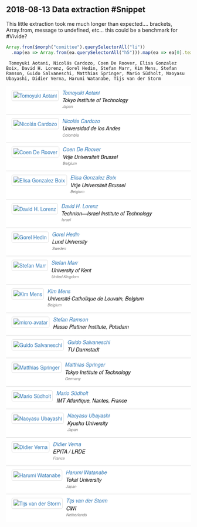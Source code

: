 ## 2018-08-13 Data extraction #Snippet

This little extraction took me much longer than expected.... brackets, Array.from, message to undefined, etc... this could be a benchmark for #Vivide?


```javascript
Array.from($morph("comittee").querySelectorAll("li"))
  .map(ea => Array.from(ea.querySelectorAll("h5"))).map(ea => ea[0].textContent).join(", ") 
```


```
 Tomoyuki Aotani, Nicolás Cardozo, Coen De Roover, Elisa Gonzalez Boix, David H. Lorenz, Gorel Hedin, Stefan Marr, Kim Mens, Stefan Ramson, Guido Salvaneschi, Matthias Springer, Mario Südholt, Naoyasu Ubayashi, Didier Verna, Harumi Watanabe, Tijs van der Storm
```

<ul class="list-group" style="box-sizing: border-box; margin-top: 0px; margin-bottom: 0px; padding-left: 0px; color: rgb(51, 51, 51); font-family: &quot;Helvetica Neue&quot;, Helvetica, Arial, sans-serif; font-size: 14px; font-style: normal; font-variant-ligatures: normal; font-variant-caps: normal; font-weight: 400; letter-spacing: normal; orphans: 2; text-align: start; text-indent: 0px; text-transform: none; white-space: normal; widows: 2; word-spacing: 0px; -webkit-text-stroke-width: 0px; text-decoration-style: initial; text-decoration-color: initial;" id="comittee"><li class="list-group-item" style="box-sizing: border-box; position: relative; display: block; padding: 10px 15px; margin-bottom: -1px; background-color: rgb(255, 255, 255); border-width: 0px 0px 1px; border-style: solid; border-color: rgb(221, 221, 221); border-image: initial; border-radius: 0px;"><a href="https://2018.ecoop.org/profile/tomoyukiaotani" class="navigate" style="box-sizing: border-box; background-color: transparent; color: rgb(51, 122, 183); text-decoration: none;"><div class="media" style="box-sizing: border-box; margin-top: 0px; zoom: 1; overflow: hidden;"><span class="pull-left" style="box-sizing: border-box; float: left !important; padding-right: 10px;"><img alt="Tomoyuki Aotani" src="https://2018.ecoop.org/getProfileImage/tomoyukiaotani/54a31b46-fcb9-45fc-98e5-823bb278931b/micro-avatar.jpg?1533543979000" class="outputimage media-object thumbnail no-bottom-margin" style="box-sizing: border-box; border: 1px solid rgb(221, 221, 221); vertical-align: middle; display: block; padding: 4px; margin-bottom: 0px !important; line-height: 1.42857; background-color: rgb(255, 255, 255); border-radius: 4px; transition: border 0.2s ease-in-out 0s;"></span><div class="media-body" style="box-sizing: border-box; zoom: 1; overflow: hidden; width: 10000px; display: table-cell; vertical-align: top;"><h5 class="media-heading" style="box-sizing: border-box; font-family: inherit; font-weight: 500; line-height: 1.1; color: inherit; margin-top: 0px; margin-bottom: 5px; font-size: 14px;">Tomoyuki Aotani<span class="pull-right" style="box-sizing: border-box; float: right !important;"><small style="box-sizing: border-box; font-size: 10.5px; font-weight: normal; line-height: 1; color: rgb(119, 119, 119);"></small></span></h5><h5 class="media-heading" style="box-sizing: border-box; font-family: inherit; font-weight: 500; line-height: 1.1; color: inherit; margin-top: 0px; margin-bottom: 5px; font-size: 14px;"><span class="text-black" style="box-sizing: border-box; color: rgb(0, 0, 0);">Tokyo Institute of Technology</span></h5><h5 class="media-heading" style="box-sizing: border-box; font-family: inherit; font-weight: 500; line-height: 1.1; color: inherit; margin-top: 0px; margin-bottom: 5px; font-size: 14px;"><small style="box-sizing: border-box; font-size: 10.5px; font-weight: normal; line-height: 1; color: rgb(119, 119, 119);">Japan</small></h5></div></div></a></li><li class="list-group-item" style="box-sizing: border-box; position: relative; display: block; padding: 10px 15px; margin-bottom: -1px; background-color: rgb(255, 255, 255); border-width: 1px 0px; border-style: solid; border-color: rgb(221, 221, 221); border-image: initial; border-radius: 0px;"><a href="https://2018.ecoop.org/profile/nicolascardozo" class="navigate" style="box-sizing: border-box; background-color: transparent; color: rgb(51, 122, 183); text-decoration: none;"><div class="media" style="box-sizing: border-box; margin-top: 0px; zoom: 1; overflow: hidden;"><span class="pull-left" style="box-sizing: border-box; float: left !important; padding-right: 10px;"><img alt="Nicolás Cardozo" src="https://2018.ecoop.org/getProfileImage/nicolascardozo/9b3cb59a-992b-48de-9b44-93603c8878e8/micro-avatar.jpg?1533543986000" class="outputimage media-object thumbnail no-bottom-margin" style="box-sizing: border-box; border: 1px solid rgb(221, 221, 221); vertical-align: middle; display: block; padding: 4px; margin-bottom: 0px !important; line-height: 1.42857; background-color: rgb(255, 255, 255); border-radius: 4px; transition: border 0.2s ease-in-out 0s;"></span><div class="media-body" style="box-sizing: border-box; zoom: 1; overflow: hidden; width: 10000px; display: table-cell; vertical-align: top;"><h5 class="media-heading" style="box-sizing: border-box; font-family: inherit; font-weight: 500; line-height: 1.1; color: inherit; margin-top: 0px; margin-bottom: 5px; font-size: 14px;">Nicolás Cardozo<span class="pull-right" style="box-sizing: border-box; float: right !important;"><small style="box-sizing: border-box; font-size: 10.5px; font-weight: normal; line-height: 1; color: rgb(119, 119, 119);"></small></span></h5><h5 class="media-heading" style="box-sizing: border-box; font-family: inherit; font-weight: 500; line-height: 1.1; color: inherit; margin-top: 0px; margin-bottom: 5px; font-size: 14px;"><span class="text-black" style="box-sizing: border-box; color: rgb(0, 0, 0);">Universidad de los Andes</span></h5><h5 class="media-heading" style="box-sizing: border-box; font-family: inherit; font-weight: 500; line-height: 1.1; color: inherit; margin-top: 0px; margin-bottom: 5px; font-size: 14px;"><small style="box-sizing: border-box; font-size: 10.5px; font-weight: normal; line-height: 1; color: rgb(119, 119, 119);">Colombia</small></h5></div></div></a></li><li class="list-group-item" style="box-sizing: border-box; position: relative; display: block; padding: 10px 15px; margin-bottom: -1px; background-color: rgb(255, 255, 255); border-width: 1px 0px; border-style: solid; border-color: rgb(221, 221, 221); border-image: initial; border-radius: 0px;"><a href="https://2018.ecoop.org/profile/coenderoover" class="navigate" style="box-sizing: border-box; background-color: transparent; color: rgb(51, 122, 183); text-decoration: none;"><div class="media" style="box-sizing: border-box; margin-top: 0px; zoom: 1; overflow: hidden;"><span class="pull-left" style="box-sizing: border-box; float: left !important; padding-right: 10px;"><img alt="Coen De Roover" src="https://2018.ecoop.org/getProfileImage/coenderoover/e090abc2-eb48-4db6-9ee3-4c50c3c6da31/micro-avatar.jpg?1533543999000" class="outputimage media-object thumbnail no-bottom-margin" style="box-sizing: border-box; border: 1px solid rgb(221, 221, 221); vertical-align: middle; display: block; padding: 4px; margin-bottom: 0px !important; line-height: 1.42857; background-color: rgb(255, 255, 255); border-radius: 4px; transition: border 0.2s ease-in-out 0s;"></span><div class="media-body" style="box-sizing: border-box; zoom: 1; overflow: hidden; width: 10000px; display: table-cell; vertical-align: top;"><h5 class="media-heading" style="box-sizing: border-box; font-family: inherit; font-weight: 500; line-height: 1.1; color: inherit; margin-top: 0px; margin-bottom: 5px; font-size: 14px;">Coen De Roover<span class="pull-right" style="box-sizing: border-box; float: right !important;"><small style="box-sizing: border-box; font-size: 10.5px; font-weight: normal; line-height: 1; color: rgb(119, 119, 119);"></small></span></h5><h5 class="media-heading" style="box-sizing: border-box; font-family: inherit; font-weight: 500; line-height: 1.1; color: inherit; margin-top: 0px; margin-bottom: 5px; font-size: 14px;"><span class="text-black" style="box-sizing: border-box; color: rgb(0, 0, 0);">Vrije Universiteit Brussel</span></h5><h5 class="media-heading" style="box-sizing: border-box; font-family: inherit; font-weight: 500; line-height: 1.1; color: inherit; margin-top: 0px; margin-bottom: 5px; font-size: 14px;"><small style="box-sizing: border-box; font-size: 10.5px; font-weight: normal; line-height: 1; color: rgb(119, 119, 119);">Belgium</small></h5></div></div></a></li><li class="list-group-item" style="box-sizing: border-box; position: relative; display: block; padding: 10px 15px; margin-bottom: -1px; background-color: rgb(255, 255, 255); border-width: 1px 0px; border-style: solid; border-color: rgb(221, 221, 221); border-image: initial; border-radius: 0px;"><a href="https://2018.ecoop.org/profile/elisagonzalezboix" class="navigate" style="box-sizing: border-box; background-color: transparent; color: rgb(51, 122, 183); text-decoration: none;"><div class="media" style="box-sizing: border-box; margin-top: 0px; zoom: 1; overflow: hidden;"><span class="pull-left" style="box-sizing: border-box; float: left !important; padding-right: 10px;"><img alt="Elisa Gonzalez Boix" src="https://2018.ecoop.org/getProfileImage/elisagonzalezboix/07cc77b9-1aab-47af-840b-b17ede267e49/micro-avatar.jpg?1533543965000" class="outputimage media-object thumbnail no-bottom-margin" style="box-sizing: border-box; border: 1px solid rgb(221, 221, 221); vertical-align: middle; display: block; padding: 4px; margin-bottom: 0px !important; line-height: 1.42857; background-color: rgb(255, 255, 255); border-radius: 4px; transition: border 0.2s ease-in-out 0s;"></span><div class="media-body" style="box-sizing: border-box; zoom: 1; overflow: hidden; width: 10000px; display: table-cell; vertical-align: top;"><h5 class="media-heading" style="box-sizing: border-box; font-family: inherit; font-weight: 500; line-height: 1.1; color: inherit; margin-top: 0px; margin-bottom: 5px; font-size: 14px;">Elisa Gonzalez Boix<span class="pull-right" style="box-sizing: border-box; float: right !important;"><small style="box-sizing: border-box; font-size: 10.5px; font-weight: normal; line-height: 1; color: rgb(119, 119, 119);"></small></span></h5><h5 class="media-heading" style="box-sizing: border-box; font-family: inherit; font-weight: 500; line-height: 1.1; color: inherit; margin-top: 0px; margin-bottom: 5px; font-size: 14px;"><span class="text-black" style="box-sizing: border-box; color: rgb(0, 0, 0);">Vrije Universiteit Brussel</span></h5><h5 class="media-heading" style="box-sizing: border-box; font-family: inherit; font-weight: 500; line-height: 1.1; color: inherit; margin-top: 0px; margin-bottom: 5px; font-size: 14px;"><small style="box-sizing: border-box; font-size: 10.5px; font-weight: normal; line-height: 1; color: rgb(119, 119, 119);">Belgium</small></h5></div></div></a></li><li class="list-group-item" style="box-sizing: border-box; position: relative; display: block; padding: 10px 15px; margin-bottom: -1px; background-color: rgb(255, 255, 255); border-width: 1px 0px; border-style: solid; border-color: rgb(221, 221, 221); border-image: initial; border-radius: 0px;"><a href="https://2018.ecoop.org/profile/davidhlorenz" class="navigate" style="box-sizing: border-box; background-color: transparent; color: rgb(51, 122, 183); text-decoration: none;"><div class="media" style="box-sizing: border-box; margin-top: 0px; zoom: 1; overflow: hidden;"><span class="pull-left" style="box-sizing: border-box; float: left !important; padding-right: 10px;"><img alt="David H. Lorenz" src="https://2018.ecoop.org/getProfileImage/davidhlorenz/cdf98566-a794-4476-850f-f2fbed222069/micro-avatar.jpg?1527298952000" class="outputimage media-object thumbnail no-bottom-margin" style="box-sizing: border-box; border: 1px solid rgb(221, 221, 221); vertical-align: middle; display: block; padding: 4px; margin-bottom: 0px !important; line-height: 1.42857; background-color: rgb(255, 255, 255); border-radius: 4px; transition: border 0.2s ease-in-out 0s;"></span><div class="media-body" style="box-sizing: border-box; zoom: 1; overflow: hidden; width: 10000px; display: table-cell; vertical-align: top;"><h5 class="media-heading" style="box-sizing: border-box; font-family: inherit; font-weight: 500; line-height: 1.1; color: inherit; margin-top: 0px; margin-bottom: 5px; font-size: 14px;">David H. Lorenz<span class="pull-right" style="box-sizing: border-box; float: right !important;"><small style="box-sizing: border-box; font-size: 10.5px; font-weight: normal; line-height: 1; color: rgb(119, 119, 119);"></small></span></h5><h5 class="media-heading" style="box-sizing: border-box; font-family: inherit; font-weight: 500; line-height: 1.1; color: inherit; margin-top: 0px; margin-bottom: 5px; font-size: 14px;"><span class="text-black" style="box-sizing: border-box; color: rgb(0, 0, 0);">Technion—Israel Institute of Technology</span></h5><h5 class="media-heading" style="box-sizing: border-box; font-family: inherit; font-weight: 500; line-height: 1.1; color: inherit; margin-top: 0px; margin-bottom: 5px; font-size: 14px;"><small style="box-sizing: border-box; font-size: 10.5px; font-weight: normal; line-height: 1; color: rgb(119, 119, 119);">Israel</small></h5></div></div></a></li><li class="list-group-item" style="box-sizing: border-box; position: relative; display: block; padding: 10px 15px; margin-bottom: -1px; background-color: rgb(255, 255, 255); border-width: 1px 0px; border-style: solid; border-color: rgb(221, 221, 221); border-image: initial; border-radius: 0px;"><a href="https://2018.ecoop.org/profile/gorelhedin" class="navigate" style="box-sizing: border-box; background-color: transparent; color: rgb(51, 122, 183); text-decoration: none;"><div class="media" style="box-sizing: border-box; margin-top: 0px; zoom: 1; overflow: hidden;"><span class="pull-left" style="box-sizing: border-box; float: left !important; padding-right: 10px;"><img alt="Gorel Hedin" src="https://2018.ecoop.org/getProfileImage/gorelhedin/807ce500-9f53-43a6-be09-69563a20bc62/micro-avatar.jpg?1533543986000" class="outputimage media-object thumbnail no-bottom-margin" style="box-sizing: border-box; border: 1px solid rgb(221, 221, 221); vertical-align: middle; display: block; padding: 4px; margin-bottom: 0px !important; line-height: 1.42857; background-color: rgb(255, 255, 255); border-radius: 4px; transition: border 0.2s ease-in-out 0s;"></span><div class="media-body" style="box-sizing: border-box; zoom: 1; overflow: hidden; width: 10000px; display: table-cell; vertical-align: top;"><h5 class="media-heading" style="box-sizing: border-box; font-family: inherit; font-weight: 500; line-height: 1.1; color: inherit; margin-top: 0px; margin-bottom: 5px; font-size: 14px;">Gorel Hedin<span class="pull-right" style="box-sizing: border-box; float: right !important;"><small style="box-sizing: border-box; font-size: 10.5px; font-weight: normal; line-height: 1; color: rgb(119, 119, 119);"></small></span></h5><h5 class="media-heading" style="box-sizing: border-box; font-family: inherit; font-weight: 500; line-height: 1.1; color: inherit; margin-top: 0px; margin-bottom: 5px; font-size: 14px;"><span class="text-black" style="box-sizing: border-box; color: rgb(0, 0, 0);">Lund University</span></h5><h5 class="media-heading" style="box-sizing: border-box; font-family: inherit; font-weight: 500; line-height: 1.1; color: inherit; margin-top: 0px; margin-bottom: 5px; font-size: 14px;"><small style="box-sizing: border-box; font-size: 10.5px; font-weight: normal; line-height: 1; color: rgb(119, 119, 119);">Sweden</small></h5></div></div></a></li><li class="list-group-item" style="box-sizing: border-box; position: relative; display: block; padding: 10px 15px; margin-bottom: -1px; background-color: rgb(255, 255, 255); border-width: 1px 0px; border-style: solid; border-color: rgb(221, 221, 221); border-image: initial; border-radius: 0px;"><a href="https://2018.ecoop.org/profile/stefanmarr" class="navigate" style="box-sizing: border-box; background-color: transparent; color: rgb(51, 122, 183); text-decoration: none;"><div class="media" style="box-sizing: border-box; margin-top: 0px; zoom: 1; overflow: hidden;"><span class="pull-left" style="box-sizing: border-box; float: left !important; padding-right: 10px;"><img alt="Stefan Marr" src="https://2018.ecoop.org/getProfileImage/stefanmarr/58fefa87-0057-4d1e-939d-2c72899b9459/micro-avatar.jpg?1533543979000" class="outputimage media-object thumbnail no-bottom-margin" style="box-sizing: border-box; border: 1px solid rgb(221, 221, 221); vertical-align: middle; display: block; padding: 4px; margin-bottom: 0px !important; line-height: 1.42857; background-color: rgb(255, 255, 255); border-radius: 4px; transition: border 0.2s ease-in-out 0s;"></span><div class="media-body" style="box-sizing: border-box; zoom: 1; overflow: hidden; width: 10000px; display: table-cell; vertical-align: top;"><h5 class="media-heading" style="box-sizing: border-box; font-family: inherit; font-weight: 500; line-height: 1.1; color: inherit; margin-top: 0px; margin-bottom: 5px; font-size: 14px;">Stefan Marr<span class="pull-right" style="box-sizing: border-box; float: right !important;"><small style="box-sizing: border-box; font-size: 10.5px; font-weight: normal; line-height: 1; color: rgb(119, 119, 119);"></small></span></h5><h5 class="media-heading" style="box-sizing: border-box; font-family: inherit; font-weight: 500; line-height: 1.1; color: inherit; margin-top: 0px; margin-bottom: 5px; font-size: 14px;"><span class="text-black" style="box-sizing: border-box; color: rgb(0, 0, 0);">University of Kent</span></h5><h5 class="media-heading" style="box-sizing: border-box; font-family: inherit; font-weight: 500; line-height: 1.1; color: inherit; margin-top: 0px; margin-bottom: 5px; font-size: 14px;"><small style="box-sizing: border-box; font-size: 10.5px; font-weight: normal; line-height: 1; color: rgb(119, 119, 119);">United Kingdom</small></h5></div></div></a></li><li class="list-group-item" style="box-sizing: border-box; position: relative; display: block; padding: 10px 15px; margin-bottom: -1px; background-color: rgb(255, 255, 255); border-width: 1px 0px; border-style: solid; border-color: rgb(221, 221, 221); border-image: initial; border-radius: 0px;"><a href="https://2018.ecoop.org/profile/kimmens" class="navigate" style="box-sizing: border-box; background-color: transparent; color: rgb(51, 122, 183); text-decoration: none;"><div class="media" style="box-sizing: border-box; margin-top: 0px; zoom: 1; overflow: hidden;"><span class="pull-left" style="box-sizing: border-box; float: left !important; padding-right: 10px;"><img alt="Kim Mens" src="https://2018.ecoop.org/getProfileImage/kimmens/987e5586-818d-465d-9ccc-4c92a3ae7927/micro-avatar.jpg?1533543986000" class="outputimage media-object thumbnail no-bottom-margin" style="box-sizing: border-box; border: 1px solid rgb(221, 221, 221); vertical-align: middle; display: block; padding: 4px; margin-bottom: 0px !important; line-height: 1.42857; background-color: rgb(255, 255, 255); border-radius: 4px; transition: border 0.2s ease-in-out 0s;"></span><div class="media-body" style="box-sizing: border-box; zoom: 1; overflow: hidden; width: 10000px; display: table-cell; vertical-align: top;"><h5 class="media-heading" style="box-sizing: border-box; font-family: inherit; font-weight: 500; line-height: 1.1; color: inherit; margin-top: 0px; margin-bottom: 5px; font-size: 14px;">Kim Mens<span class="pull-right" style="box-sizing: border-box; float: right !important;"><small style="box-sizing: border-box; font-size: 10.5px; font-weight: normal; line-height: 1; color: rgb(119, 119, 119);"></small></span></h5><h5 class="media-heading" style="box-sizing: border-box; font-family: inherit; font-weight: 500; line-height: 1.1; color: inherit; margin-top: 0px; margin-bottom: 5px; font-size: 14px;"><span class="text-black" style="box-sizing: border-box; color: rgb(0, 0, 0);">Université Catholique de Louvain, Belgium</span></h5><h5 class="media-heading" style="box-sizing: border-box; font-family: inherit; font-weight: 500; line-height: 1.1; color: inherit; margin-top: 0px; margin-bottom: 5px; font-size: 14px;"><small style="box-sizing: border-box; font-size: 10.5px; font-weight: normal; line-height: 1; color: rgb(119, 119, 119);">Belgium</small></h5></div></div></a></li><li class="list-group-item" style="box-sizing: border-box; position: relative; display: block; padding: 10px 15px; margin-bottom: -1px; background-color: rgb(255, 255, 255); border-width: 1px 0px; border-style: solid; border-color: rgb(221, 221, 221); border-image: initial; border-radius: 0px;"><a href="https://2018.ecoop.org/profile/stefanramson" class="navigate" style="box-sizing: border-box; background-color: transparent; color: rgb(51, 122, 183); text-decoration: none;"><div class="media" style="box-sizing: border-box; margin-top: 0px; zoom: 1; overflow: hidden;"><span class="pull-left" style="box-sizing: border-box; float: left !important; padding-right: 10px;"><img alt="micro-avatar" src="https://2018.ecoop.org/getDefaultImage/micro-avatar?1403689231000" class="outputimage media-object thumbnail no-bottom-margin" style="box-sizing: border-box; border: 1px solid rgb(221, 221, 221); vertical-align: middle; display: block; padding: 4px; margin-bottom: 0px !important; line-height: 1.42857; background-color: rgb(255, 255, 255); border-radius: 4px; transition: border 0.2s ease-in-out 0s;"></span><div class="media-body" style="box-sizing: border-box; zoom: 1; overflow: hidden; width: 10000px; display: table-cell; vertical-align: top;"><h5 class="media-heading" style="box-sizing: border-box; font-family: inherit; font-weight: 500; line-height: 1.1; color: inherit; margin-top: 0px; margin-bottom: 5px; font-size: 14px;">Stefan Ramson<span class="pull-right" style="box-sizing: border-box; float: right !important;"><small style="box-sizing: border-box; font-size: 10.5px; font-weight: normal; line-height: 1; color: rgb(119, 119, 119);"></small></span></h5><h5 class="media-heading" style="box-sizing: border-box; font-family: inherit; font-weight: 500; line-height: 1.1; color: inherit; margin-top: 0px; margin-bottom: 5px; font-size: 14px;"><span class="text-black" style="box-sizing: border-box; color: rgb(0, 0, 0);">Hasso Plattner Institute, Potsdam</span></h5></div></div></a></li><li class="list-group-item" style="box-sizing: border-box; position: relative; display: block; padding: 10px 15px; margin-bottom: -1px; background-color: rgb(255, 255, 255); border-width: 1px 0px; border-style: solid; border-color: rgb(221, 221, 221); border-image: initial; border-radius: 0px;"><a href="https://2018.ecoop.org/profile/guidosalvaneschi" class="navigate" style="box-sizing: border-box; background-color: transparent; color: rgb(51, 122, 183); text-decoration: none;"><div class="media" style="box-sizing: border-box; margin-top: 0px; zoom: 1; overflow: hidden;"><span class="pull-left" style="box-sizing: border-box; float: left !important; padding-right: 10px;"><img alt="Guido Salvaneschi" src="https://2018.ecoop.org/getProfileImage/guidosalvaneschi/9bbf0c90-75cb-482a-af16-64e091e92121/micro-avatar.jpg?1533543986000" class="outputimage media-object thumbnail no-bottom-margin" style="box-sizing: border-box; border: 1px solid rgb(221, 221, 221); vertical-align: middle; display: block; padding: 4px; margin-bottom: 0px !important; line-height: 1.42857; background-color: rgb(255, 255, 255); border-radius: 4px; transition: border 0.2s ease-in-out 0s;"></span><div class="media-body" style="box-sizing: border-box; zoom: 1; overflow: hidden; width: 10000px; display: table-cell; vertical-align: top;"><h5 class="media-heading" style="box-sizing: border-box; font-family: inherit; font-weight: 500; line-height: 1.1; color: inherit; margin-top: 0px; margin-bottom: 5px; font-size: 14px;">Guido Salvaneschi<span class="pull-right" style="box-sizing: border-box; float: right !important;"><small style="box-sizing: border-box; font-size: 10.5px; font-weight: normal; line-height: 1; color: rgb(119, 119, 119);"></small></span></h5><h5 class="media-heading" style="box-sizing: border-box; font-family: inherit; font-weight: 500; line-height: 1.1; color: inherit; margin-top: 0px; margin-bottom: 5px; font-size: 14px;"><span class="text-black" style="box-sizing: border-box; color: rgb(0, 0, 0);">TU Darmstadt</span></h5></div></div></a></li><li class="list-group-item" style="box-sizing: border-box; position: relative; display: block; padding: 10px 15px; margin-bottom: -1px; background-color: rgb(255, 255, 255); border-width: 1px 0px; border-style: solid; border-color: rgb(221, 221, 221); border-image: initial; border-radius: 0px;"><a href="https://2018.ecoop.org/profile/matthiasspringer" class="navigate" style="box-sizing: border-box; background-color: transparent; color: rgb(51, 122, 183); text-decoration: none;"><div class="media" style="box-sizing: border-box; margin-top: 0px; zoom: 1; overflow: hidden;"><span class="pull-left" style="box-sizing: border-box; float: left !important; padding-right: 10px;"><img alt="Matthias Springer" src="https://2018.ecoop.org/getProfileImage/matthiasspringer/d9c9d961-4904-473d-8179-2f7e684b54dc/micro-avatar.jpg?1533543999000" class="outputimage media-object thumbnail no-bottom-margin" style="box-sizing: border-box; border: 1px solid rgb(221, 221, 221); vertical-align: middle; display: block; padding: 4px; margin-bottom: 0px !important; line-height: 1.42857; background-color: rgb(255, 255, 255); border-radius: 4px; transition: border 0.2s ease-in-out 0s;"></span><div class="media-body" style="box-sizing: border-box; zoom: 1; overflow: hidden; width: 10000px; display: table-cell; vertical-align: top;"><h5 class="media-heading" style="box-sizing: border-box; font-family: inherit; font-weight: 500; line-height: 1.1; color: inherit; margin-top: 0px; margin-bottom: 5px; font-size: 14px;">Matthias Springer<span class="pull-right" style="box-sizing: border-box; float: right !important;"><small style="box-sizing: border-box; font-size: 10.5px; font-weight: normal; line-height: 1; color: rgb(119, 119, 119);"></small></span></h5><h5 class="media-heading" style="box-sizing: border-box; font-family: inherit; font-weight: 500; line-height: 1.1; color: inherit; margin-top: 0px; margin-bottom: 5px; font-size: 14px;"><span class="text-black" style="box-sizing: border-box; color: rgb(0, 0, 0);">Tokyo Institute of Technology</span></h5><h5 class="media-heading" style="box-sizing: border-box; font-family: inherit; font-weight: 500; line-height: 1.1; color: inherit; margin-top: 0px; margin-bottom: 5px; font-size: 14px;"><small style="box-sizing: border-box; font-size: 10.5px; font-weight: normal; line-height: 1; color: rgb(119, 119, 119);">Germany</small></h5></div></div></a></li><li class="list-group-item" style="box-sizing: border-box; position: relative; display: block; padding: 10px 15px; margin-bottom: -1px; background-color: rgb(255, 255, 255); border-width: 1px 0px; border-style: solid; border-color: rgb(221, 221, 221); border-image: initial; border-radius: 0px;"><a href="https://2018.ecoop.org/profile/mariosudholt" class="navigate" style="box-sizing: border-box; background-color: transparent; color: rgb(51, 122, 183); text-decoration: none;"><div class="media" style="box-sizing: border-box; margin-top: 0px; zoom: 1; overflow: hidden;"><span class="pull-left" style="box-sizing: border-box; float: left !important; padding-right: 10px;"><img alt="Mario Südholt" src="https://2018.ecoop.org/getProfileImage/mariosudholt/23b4b075-6204-450a-9392-8721d95ff222/micro-avatar.jpg?1533543972000" class="outputimage media-object thumbnail no-bottom-margin" style="box-sizing: border-box; border: 1px solid rgb(221, 221, 221); vertical-align: middle; display: block; padding: 4px; margin-bottom: 0px !important; line-height: 1.42857; background-color: rgb(255, 255, 255); border-radius: 4px; transition: border 0.2s ease-in-out 0s;"></span><div class="media-body" style="box-sizing: border-box; zoom: 1; overflow: hidden; width: 10000px; display: table-cell; vertical-align: top;"><h5 class="media-heading" style="box-sizing: border-box; font-family: inherit; font-weight: 500; line-height: 1.1; color: inherit; margin-top: 0px; margin-bottom: 5px; font-size: 14px;">Mario Südholt<span class="pull-right" style="box-sizing: border-box; float: right !important;"><small style="box-sizing: border-box; font-size: 10.5px; font-weight: normal; line-height: 1; color: rgb(119, 119, 119);"></small></span></h5><h5 class="media-heading" style="box-sizing: border-box; font-family: inherit; font-weight: 500; line-height: 1.1; color: inherit; margin-top: 0px; margin-bottom: 5px; font-size: 14px;"><span class="text-black" style="box-sizing: border-box; color: rgb(0, 0, 0);">IMT Atlantique, Nantes, France</span></h5></div></div></a></li><li class="list-group-item" style="box-sizing: border-box; position: relative; display: block; padding: 10px 15px; margin-bottom: -1px; background-color: rgb(255, 255, 255); border-width: 1px 0px; border-style: solid; border-color: rgb(221, 221, 221); border-image: initial; border-radius: 0px;"><a href="https://2018.ecoop.org/profile/naoyasuubayashi" class="navigate" style="box-sizing: border-box; background-color: transparent; color: rgb(51, 122, 183); text-decoration: none;"><div class="media" style="box-sizing: border-box; margin-top: 0px; zoom: 1; overflow: hidden;"><span class="pull-left" style="box-sizing: border-box; float: left !important; padding-right: 10px;"><img alt="Naoyasu Ubayashi" src="https://2018.ecoop.org/getProfileImage/naoyasuubayashi/6beb3e26-3ff8-45d5-a362-42c7d487f087/micro-avatar.jpg?1533543979000" class="outputimage media-object thumbnail no-bottom-margin" style="box-sizing: border-box; border: 1px solid rgb(221, 221, 221); vertical-align: middle; display: block; padding: 4px; margin-bottom: 0px !important; line-height: 1.42857; background-color: rgb(255, 255, 255); border-radius: 4px; transition: border 0.2s ease-in-out 0s;"></span><div class="media-body" style="box-sizing: border-box; zoom: 1; overflow: hidden; width: 10000px; display: table-cell; vertical-align: top;"><h5 class="media-heading" style="box-sizing: border-box; font-family: inherit; font-weight: 500; line-height: 1.1; color: inherit; margin-top: 0px; margin-bottom: 5px; font-size: 14px;">Naoyasu Ubayashi<span class="pull-right" style="box-sizing: border-box; float: right !important;"><small style="box-sizing: border-box; font-size: 10.5px; font-weight: normal; line-height: 1; color: rgb(119, 119, 119);"></small></span></h5><h5 class="media-heading" style="box-sizing: border-box; font-family: inherit; font-weight: 500; line-height: 1.1; color: inherit; margin-top: 0px; margin-bottom: 5px; font-size: 14px;"><span class="text-black" style="box-sizing: border-box; color: rgb(0, 0, 0);">Kyushu University</span></h5><h5 class="media-heading" style="box-sizing: border-box; font-family: inherit; font-weight: 500; line-height: 1.1; color: inherit; margin-top: 0px; margin-bottom: 5px; font-size: 14px;"><small style="box-sizing: border-box; font-size: 10.5px; font-weight: normal; line-height: 1; color: rgb(119, 119, 119);">Japan</small></h5></div></div></a></li><li class="list-group-item" style="box-sizing: border-box; position: relative; display: block; padding: 10px 15px; margin-bottom: -1px; background-color: rgb(255, 255, 255); border-width: 1px 0px; border-style: solid; border-color: rgb(221, 221, 221); border-image: initial; border-radius: 0px;"><a href="https://2018.ecoop.org/profile/didierverna" class="navigate" style="box-sizing: border-box; background-color: transparent; color: rgb(51, 122, 183); text-decoration: none;"><div class="media" style="box-sizing: border-box; margin-top: 0px; zoom: 1; overflow: hidden;"><span class="pull-left" style="box-sizing: border-box; float: left !important; padding-right: 10px;"><img alt="Didier Verna" src="https://2018.ecoop.org/getProfileImage/didierverna/ca9e663f-f253-4c42-ab39-59ccc8c81edb/micro-avatar.jpg?1533543993000" class="outputimage media-object thumbnail no-bottom-margin" style="box-sizing: border-box; border: 1px solid rgb(221, 221, 221); vertical-align: middle; display: block; padding: 4px; margin-bottom: 0px !important; line-height: 1.42857; background-color: rgb(255, 255, 255); border-radius: 4px; transition: border 0.2s ease-in-out 0s;"></span><div class="media-body" style="box-sizing: border-box; zoom: 1; overflow: hidden; width: 10000px; display: table-cell; vertical-align: top;"><h5 class="media-heading" style="box-sizing: border-box; font-family: inherit; font-weight: 500; line-height: 1.1; color: inherit; margin-top: 0px; margin-bottom: 5px; font-size: 14px;">Didier Verna<span class="pull-right" style="box-sizing: border-box; float: right !important;"><small style="box-sizing: border-box; font-size: 10.5px; font-weight: normal; line-height: 1; color: rgb(119, 119, 119);"></small></span></h5><h5 class="media-heading" style="box-sizing: border-box; font-family: inherit; font-weight: 500; line-height: 1.1; color: inherit; margin-top: 0px; margin-bottom: 5px; font-size: 14px;"><span class="text-black" style="box-sizing: border-box; color: rgb(0, 0, 0);">EPITA / LRDE</span></h5><h5 class="media-heading" style="box-sizing: border-box; font-family: inherit; font-weight: 500; line-height: 1.1; color: inherit; margin-top: 0px; margin-bottom: 5px; font-size: 14px;"><small style="box-sizing: border-box; font-size: 10.5px; font-weight: normal; line-height: 1; color: rgb(119, 119, 119);">France</small></h5></div></div></a></li><li class="list-group-item" style="box-sizing: border-box; position: relative; display: block; padding: 10px 15px; margin-bottom: -1px; background-color: rgb(255, 255, 255); border-width: 1px 0px; border-style: solid; border-color: rgb(221, 221, 221); border-image: initial; border-radius: 0px;"><a href="https://2018.ecoop.org/profile/harumiwatanabe" class="navigate" style="box-sizing: border-box; background-color: transparent; color: rgb(51, 122, 183); text-decoration: none;"><div class="media" style="box-sizing: border-box; margin-top: 0px; zoom: 1; overflow: hidden;"><span class="pull-left" style="box-sizing: border-box; float: left !important; padding-right: 10px;"><img alt="Harumi Watanabe" src="https://2018.ecoop.org/getProfileImage/harumiwatanabe/13b4a0b5-62e7-44e5-ae24-56bf3b978107/micro-avatar.jpg?1533543965000" class="outputimage media-object thumbnail no-bottom-margin" style="box-sizing: border-box; border: 1px solid rgb(221, 221, 221); vertical-align: middle; display: block; padding: 4px; margin-bottom: 0px !important; line-height: 1.42857; background-color: rgb(255, 255, 255); border-radius: 4px; transition: border 0.2s ease-in-out 0s;"></span><div class="media-body" style="box-sizing: border-box; zoom: 1; overflow: hidden; width: 10000px; display: table-cell; vertical-align: top;"><h5 class="media-heading" style="box-sizing: border-box; font-family: inherit; font-weight: 500; line-height: 1.1; color: inherit; margin-top: 0px; margin-bottom: 5px; font-size: 14px;">Harumi Watanabe<span class="pull-right" style="box-sizing: border-box; float: right !important;"><small style="box-sizing: border-box; font-size: 10.5px; font-weight: normal; line-height: 1; color: rgb(119, 119, 119);"></small></span></h5><h5 class="media-heading" style="box-sizing: border-box; font-family: inherit; font-weight: 500; line-height: 1.1; color: inherit; margin-top: 0px; margin-bottom: 5px; font-size: 14px;"><span class="text-black" style="box-sizing: border-box; color: rgb(0, 0, 0);">Tokai University</span></h5><h5 class="media-heading" style="box-sizing: border-box; font-family: inherit; font-weight: 500; line-height: 1.1; color: inherit; margin-top: 0px; margin-bottom: 5px; font-size: 14px;"><small style="box-sizing: border-box; font-size: 10.5px; font-weight: normal; line-height: 1; color: rgb(119, 119, 119);">Japan</small></h5></div></div></a></li><li class="list-group-item" style="box-sizing: border-box; position: relative; display: block; padding: 10px 15px; margin-bottom: 0px; background-color: rgb(255, 255, 255); border-width: 1px 0px 0px; border-top-style: solid; border-right-style: solid; border-bottom-style: initial; border-left-style: solid; border-top-color: rgb(221, 221, 221); border-right-color: rgb(221, 221, 221); border-bottom-color: initial; border-left-color: rgb(221, 221, 221); border-image: initial; border-radius: 0px 0px 3px 3px;"><a href="https://2018.ecoop.org/profile/tijsvanderstorm" class="navigate" style="box-sizing: border-box; background-color: transparent; color: rgb(51, 122, 183); text-decoration: none;"><div class="media" style="box-sizing: border-box; margin-top: 0px; zoom: 1; overflow: hidden;"><span class="pull-left" style="box-sizing: border-box; float: left !important; padding-right: 10px;"><img alt="Tijs van der Storm" src="https://2018.ecoop.org/getProfileImage/tijsvanderstorm/d91bc4c5-0b52-499d-8418-a45219158cee/micro-avatar.jpg?1444037140000" class="outputimage media-object thumbnail no-bottom-margin" style="box-sizing: border-box; border: 1px solid rgb(221, 221, 221); vertical-align: middle; display: block; padding: 4px; margin-bottom: 0px !important; line-height: 1.42857; background-color: rgb(255, 255, 255); border-radius: 4px; transition: border 0.2s ease-in-out 0s;"></span><div class="media-body" style="box-sizing: border-box; zoom: 1; overflow: hidden; width: 10000px; display: table-cell; vertical-align: top;"><h5 class="media-heading" style="box-sizing: border-box; font-family: inherit; font-weight: 500; line-height: 1.1; color: inherit; margin-top: 0px; margin-bottom: 5px; font-size: 14px;">Tijs van der Storm<span class="pull-right" style="box-sizing: border-box; float: right !important;"><small style="box-sizing: border-box; font-size: 10.5px; font-weight: normal; line-height: 1; color: rgb(119, 119, 119);"></small></span></h5><h5 class="media-heading" style="box-sizing: border-box; font-family: inherit; font-weight: 500; line-height: 1.1; color: inherit; margin-top: 0px; margin-bottom: 5px; font-size: 14px;"><span class="text-black" style="box-sizing: border-box; color: rgb(0, 0, 0);">CWI</span></h5><h5 class="media-heading" style="box-sizing: border-box; font-family: inherit; font-weight: 500; line-height: 1.1; color: inherit; margin-top: 0px; margin-bottom: 5px; font-size: 14px;"><small style="box-sizing: border-box; font-size: 10.5px; font-weight: normal; line-height: 1; color: rgb(119, 119, 119);">Netherlands</small></h5></div></div></a></li></ul>